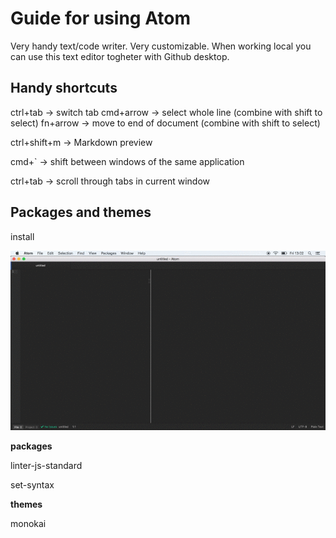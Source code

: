 # Guide for using Atom
Very handy text/code writer. Very customizable. When working local you can use this text editor togheter with Github desktop.

## Handy shortcuts

ctrl+tab -> switch tab cmd+arrow -> select whole line (combine with shift to select) 
fn+arrow -> move to end of document (combine with shift to select) 

ctrl+shift+m -> Markdown preview

cmd+` -> shift between windows of the same application

ctrl+tab -> scroll through tabs in current window

## Packages and themes

install

![see explanation in gif](images/atom-install-theme-guide.gif)

**packages**

linter-js-standard

set-syntax

**themes**

monokai
